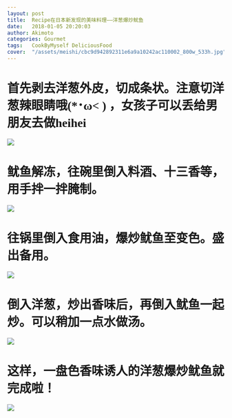 ```yaml
---
layout: post
title:  Recipe在日本新发现的美味料理——洋葱爆炒鱿鱼
date:   2018-01-05 20:20:03
author: Akimoto
categories: Gourmet
tags:	CookByMyself DeliciousFood
cover:  "/assets/meishi/cbc9d942892311e6a9a10242ac110002_800w_533h.jpg"
---
```


# <font face="segoe script">首先剥去洋葱外皮，切成条状。注意切洋葱辣眼睛哦(*･ω< ) ，女孩子可以丢给男朋友去做heihei</font>
![](https://wasedaakimoto.github.io/centrarium/assets/meishi/yangcongyouyu1.JPG)
# 鱿鱼解冻，往碗里倒入料酒、十三香等，用手拌一拌腌制。
![](https://wasedaakimoto.github.io/centrarium/assets/meishi/yangcongyouyu2.JPG)
# 往锅里倒入食用油，爆炒鱿鱼至变色。盛出备用。
![](https://wasedaakimoto.github.io/centrarium/assets/meishi/yangcongyouyu3.JPG)
# 倒入洋葱，炒出香味后，再倒入鱿鱼一起炒。可以稍加一点水做汤。
![](https://wasedaakimoto.github.io/centrarium/assets/meishi/yangcongyouyu4.JPG)
# 这样，一盘色香味诱人的洋葱爆炒鱿鱼就完成啦！
![](https://wasedaakimoto.github.io/centrarium/assets/meishi/yangcongyouyu5.JPG)

<div class="cm-article" data-key="AkimotoYuduki.id"></div>

<link rel="stylesheet" href="//comment.moe/dest/static/css/plus.css">

<script src="//comment.moe/dest/static/js/build.js" charset="UTF-8"></script>


